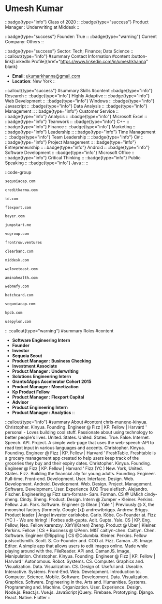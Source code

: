# Umesh Kumar
::badge{type="info"}
Class of 2020
::
::badge{type="success"}
Product Manager : Underwriting at Middesk
::

::badge{type="success"}
Founder: True
::
::badge{type="warning"}
Current Company: Others
::

::badge{type="success"}
Sector: Tech; Finance; Data Science
::
::callout{type="info"}
#summary
Contact Information
#content
:button-link[LinkedIn Profile]{href="https://www.linkedin.com/in/umeshkhanna" blank}
- **Email**: ukumarkhanna@gmail.com
- **Location**: New York
::

::callout{type="success"}
#summary
Skills
#content
::badge{type="info"}
Research
::
::badge{type="info"}
Highly Adaptive
::
::badge{type="info"}
Web Development
::
::badge{type="info"}
Windows
::
::badge{type="info"}
Javascript
::
::badge{type="info"}
Data Analysis
::
::badge{type="info"}
Management
::
::badge{type="info"}
Customer Service
::
::badge{type="info"}
Analysis
::
::badge{type="info"}
Microsoft Excel
::
::badge{type="info"}
Teamwork
::
::badge{type="info"}
C++
::
::badge{type="info"}
Finance
::
::badge{type="info"}
Marketing
::
::badge{type="info"}
Leadership
::
::badge{type="info"}
Time Management
::
::badge{type="info"}
Team Leadership
::
::badge{type="info"}
C#
::
::badge{type="info"}
Project Management
::
::badge{type="info"}
Entrepreneurship
::
::badge{type="info"}
Android
::
::badge{type="info"}
Software Development
::
::badge{type="info"}
Microsoft Office
::
::badge{type="info"}
Critical Thinking
::
::badge{type="info"}
Public Speaking
::
::badge{type="info"}
Java
::
::

::code-group
```bash [Sequoia Capital]
sequoiacap.com
```
```bash [Credit Karma]
creditkarma.com
```
```bash [TD]
td.com
```
```bash [Flexport]
flexport.com
```
```bash [Bayer]
bayer.com
```
```bash [Jumpstart]
jumpstart.me
```
```bash [VO Group]
vogroup.com
```
```bash [Front Row Ventures]
frontrow.ventures
```
```bash [Clearbanc]
clearbanc.com
```
```bash [Middesk]
middesk.com
```
```bash [We Love Toast, Inc.]
welovetoast.com
```
```bash [Amina Health]
aminahealth.com
```
```bash [Webmefy - Shopify plus consultant]
webmefy.com
```
```bash [Nearside]
hatchcard.com
```
```bash [Sequoia Capital India]
sequoiacap.com
```
```bash [Kleiner Perkins Caufield & Byers]
kpcb.com
```
```bash [Pylon]
usepylon.com
```
::
::callout{type="warning"}
#summary
Roles
#content
- **Software Engineering Intern**
- **Founder**
- **Investor**
- **Sequoia Scout**
- **Product Manager : Business Checking**
- **Investment Associate**
- **Product Manager : Underwriting**
- **Solutions Engineering Intern**
- **Grants4Apps Accelerator Cohort 2015**
- **Product Manager : Monetization**
- **Kp Product Fellow**
- **Product Manager : Flexport Capital**
- **Advisor**
- **Product Engineering Intern**
- **Product Manager : Analytics**
::

::callout{type="info"}
#summary
About
#content
chris-munene-kinyua. Christopher. Kinyua. Founding. Engineer @ Fizz | KP. Fellow | Harvard ' personal - Loves building cool stuff. Passionate about using technology to better people's lives. United. States. United. States. True. False. Internet. Speech. API. Project. A simple web-page that uses the web-speech-API to read text input in various languages and accents. Christopher. Kinyua. Founding. Engineer @ Fizz | KP. Fellow | Harvard ' FreshTable. Freshtable is a grocery management app created to help users keep track of the groceries they buy and their expiry dates. Christopher. Kinyua. Founding. Engineer @ Fizz | KP. Fellow | Harvard ' Fizz (YC ) New. York, United. States. Fizz. Building the financial ally for young adults. Founding. Engineer. Full-time. Front-end. Development. User. Interface. Design. Web. Development. Android. Development. Web. Design. Project. Management. Software. Development. User. Experience (UX) True alefisch. Alejandro. Fischer. Engineering @ Fizz sam-forman- Sam. Forman. CS @ UMich cindy-sheng. Cindy. Sheng. Product. Design. Intern @ Zumper • Kleiner. Perkins. Fellow. Jun. Park. Software. Engineer @ Glean | Yale ‘ | Previously @ X, the moonshot factory (formerly. Google [x]) andrewtbriggs. Andrew. Briggs. Product leader | Angel investor carlokobe. Carlo. Köbe. Co-Founder at. Fizz (YC ) - We are hiring! | Forbes adit-gupta. Adit. Gupta. Yale. CS | KP. Eng. Fellow, Neo. Fellow karenzxy. XinYi(Karen) Zheng. Product @ Uber | Kleiner. Perkins. Fellow | CS + Business @ UPenn. M&T caitlyn-chen. Caitlyn. Chen. Software. Engineer @Rippling | CS @Columbia. Kleiner. Perkins. Fellow justscottsmith. Scott. S. Co-Founder and. COO at. Fizz. Caman. JS. Image. Editor. A simple app that allows users to edit images online. Made while playing around with the. FileReader. API and. CamanJS. Image. Manipulation. Christopher. Kinyua. Founding. Engineer @ Fizz | KP. Fellow | Harvard ' Autonomous. Robot. Systems. CS. Computer. Graphics and. Visualization. Data. Visualization. CS. Design of. Useful and. Useable. Interactive. Systems. Front-End. Web. Development. Introduction to. Computer. Science. Mobile. Software. Development. Data. Visualization. Graphics. Software. Engineering in the. Arts and. Humanities. Systems. Programming and. Machine. Organization. User. Experience. Design. Node.js. React.js. Vue.js. JavaScript jQuery. Firebase. Prototyping. Django. React. Native. Flutter
::
